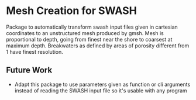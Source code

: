# Mesh Creation for SWASH

Package to automatically transform swash input files given in cartesian coordinates to an unstructured mesh produced by gmsh. Mesh is proportional to depth, going from finest near the shore to coarsest at maximum depth. Breakwaters as defined by areas of porosity different from 1 have finest resolution.

## Future Work
- Adapt this package to use parameters given as function or cli arguments instead of reading the SWASH input file so it's usable with any program 
